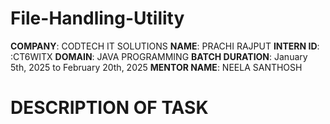 # File-Handling-Utility

**COMPANY**: CODTECH IT SOLUTIONS
**NAME**: PRACHI RAJPUT
**INTERN ID**: :CT6WITX
**DOMAIN**: JAVA PROGRAMMING
**BATCH DURATION**: January 5th, 2025 to February 20th, 2025
**MENTOR NAME**: NEELA SANTHOSH

# DESCRIPTION OF TASK
